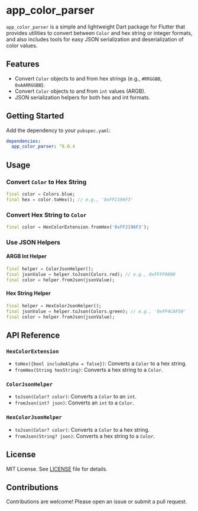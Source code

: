 # app_color_parser

`app_color_parser` is a simple and lightweight Dart package for Flutter that provides utilities to convert between `Color` and hex string or integer formats, and also includes tools for easy JSON serialization and deserialization of color values.

## Features

- Convert `Color` objects to and from hex strings (e.g., `#RRGGBB`, `0xAARRGGBB`).
- Convert `Color` objects to and from `int` values (ARGB).
- JSON serialization helpers for both hex and int formats.

## Getting Started

Add the dependency to your `pubspec.yaml`:

```yaml
dependencies:
  app_color_parser: ^0.0.4
```

## Usage

### Convert `Color` to Hex String
```dart
final color = Colors.blue;
final hex = color.toHex(); // e.g., '0xFF2196F3'
```

### Convert Hex String to `Color`
```dart
final color = HexColorExtension.fromHex('0xFF2196F3');
```

### Use JSON Helpers

#### ARGB Int Helper
```dart
final helper = ColorJsonHelper();
final jsonValue = helper.toJson(Colors.red); // e.g., 0xFFFF0000
final color = helper.fromJson(jsonValue);
```

#### Hex String Helper
```dart
final helper = HexColorJsonHelper();
final jsonValue = helper.toJson(Colors.green); // e.g., '0xFF4CAF50'
final color = helper.fromJson(jsonValue);
```

## API Reference

### `HexColorExtension`
- `toHex({bool includeAlpha = false})`: Converts a `Color` to a hex string.
- `fromHex(String hexString)`: Converts a hex string to a `Color`.

### `ColorJsonHelper`
- `toJson(Color? color)`: Converts a `Color` to an `int`.
- `fromJson(int? json)`: Converts an `int` to a `Color`.

### `HexColorJsonHelper`
- `toJson(Color? color)`: Converts a `Color` to a hex string.
- `fromJson(String? json)`: Converts a hex string to a `Color`.

## License

MIT License. See [LICENSE](LICENSE) file for details.

## Contributions

Contributions are welcome! Please open an issue or submit a pull request.

